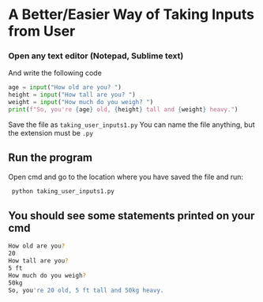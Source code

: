 # A Better/Easier Way of Taking Inputs from User


### Open any text editor (Notepad, Sublime text)
And write the following code

```python
age = input("How old are you? ")
height = input("How tall are you? ")
weight = input("How much do you weigh? ")
print(f"So, you're {age} old, {height} tall and {weight} heavy.")
```
Save the file as `taking_user_inputs1.py`
You can name the file anything, but the extension must be `.py`
## Run the program
Open cmd and go to the location where you have saved the file and run:
```bash
 python taking_user_inputs1.py
```

## You should see some statements printed on your cmd
```bash
How old are you?
20
How tall are you?
5 ft
How much do you weigh?
50kg
So, you're 20 old, 5 ft tall and 50kg heavy.
```

